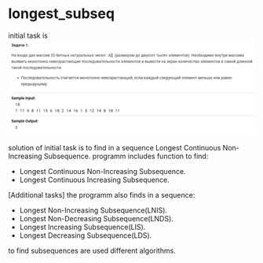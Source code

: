 # longest_subseq
initial task is
![](https://github.com/melik-a/longest_non_increasing_subseq/blob/master/task.png)

solution of initial task is to find in a sequence Longest Continuous Non-Increasing Subsequence.
programm includes function to find:
  - Longest Continuous Non-Increasing Subsequence.
  - Longest Continuous Increasing Subsequence.

[Additional tasks]
the programm also finds in a sequence:
  - Longest Non-Increasing Subsequence(LNIS).
  - Longest Non-Decreasing Subsequence(LNDS).
  - Longest Increasing Subsequence(LIS).
  - Longest Decreasing Subsequence(LDS).

to find subsequences are used different algorithms.
